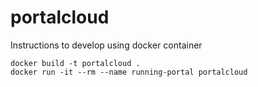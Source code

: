 portalcloud
===========

Instructions to develop using docker container
```
docker build -t portalcloud .
docker run -it --rm --name running-portal portalcloud
```
